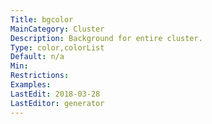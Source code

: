```yaml
---
Title: bgcolor
MainCategory: Cluster
Description: Background for entire cluster.
Type: color,colorList
Default: n/a
Min: 
Restrictions: 
Examples: 
LastEdit: 2018-03-28
LastEditor: generator
---
```



